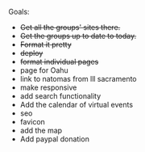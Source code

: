 
Goals:
- ~~Get all the groups' sites there.~~
- ~~Get the groups up to date to today.~~
- ~~Format it pretty~~
- ~~deploy~~
- ~~format individual pages~~
- page for Oahu
- link to natomas from lll sacramento
- make responsive
- add search functionality
- Add the calendar of virtual events
- seo
- favicon
- add the map
- Add paypal donation